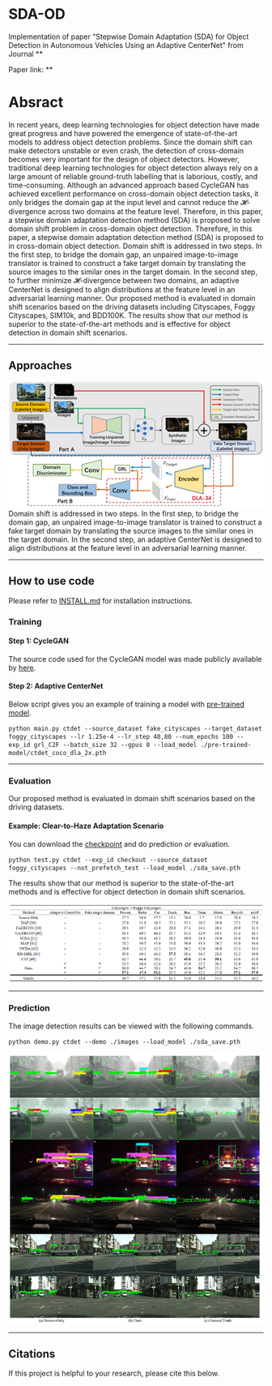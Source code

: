 # SDA-OD
Implementation of paper "Stepwise Domain Adaptation (SDA) for Object Detection in Autonomous Vehicles Using an Adaptive CenterNet" from Journal **

Paper link: **

# Absract
In recent years, deep learning technologies for object detection have made great progress and have powered the emergence of state-of-the-art models to address object detection problems. Since the domain shift can make detectors unstable or even crash, the detection of cross-domain becomes very important for the design of object detectors. However, traditional deep learning technologies for object detection always rely on a large amount of reliable ground-truth labelling that is laborious, costly, and time-consuming. Although an advanced approach based CycleGAN has achieved excellent performance on cross-domain object detection tasks, it only bridges the domain gap at the input level and cannot reduce the 𝓗-divergence across two domains at the feature level. Therefore, in this paper, a stepwise domain adaptation detection method (SDA) is proposed to solve domain shift problem in cross-domain object detection.  Therefore, in this paper, a stepwise domain adaptation detection method (SDA) is proposed to in cross-domain object detection. Domain shift is addressed in two steps. In the first step, to bridge the domain gap, an unpaired image-to-image translator is trained to construct a fake target domain by translating the source images to the similar ones in the target domain. In the second step, to further minimize 𝓗-divergence between two domains, an adaptive CenterNet is designed to align distributions at the feature level in an adversarial learning manner. Our proposed method is evaluated in domain shift scenarios based on the driving datasets including Cityscapes, Foggy Cityscapes, SIM10k, and BDD100K. The results show that our method is superior to the state-of-the-art methods and is effective for object detection in domain shift scenarios.

---
## Approaches
<div align=center><img src="img/framework.jpg"></div>
Domain shift is addressed in two steps. In the first step, to bridge the domain gap, an unpaired image-to-image translator is trained to construct a fake target domain by translating the source images to the similar ones in the target domain. In the second step, an adaptive CenterNet is designed to align distributions at the feature level in an adversarial learning manner.

---

## How to use code
Please refer to [INSTALL.md](https://github.com/xingyizhou/CenterNet/blob/master/readme/INSTALL.md) for installation instructions.

### Training
#### Step 1: CycleGAN
The source code used for the CycleGAN model was made publicly available by [here](https://github.com/aitorzip/PyTorch-CycleGAN).
#### Step 2: Adaptive CenterNet
Below script gives you an example of training a model with [pre-trained model](https://drive.google.com/file/d/1pl_-ael8wERdUREEnaIfqOV_VF2bEVRT/view).
```
python main.py ctdet --source_dataset fake_cityscapes --target_dataset foggy_cityscapes --lr 1.25e-4 --lr_step 40,80 --num_epochs 100 --exp_id grl_C2F --batch_size 32 --gpus 0 --load_model ./pre-trained-model/ctdet_coco_dla_2x.pth
```
---

### Evaluation
Our proposed method is evaluated in domain shift scenarios based on the driving datasets. 
#### Example: Clear-to-Haze Adaptation Scenario
You can download the [checkpoint](https://drive.google.com/file/d/1bbtUnB7vi5p3cpX2Mf0iz_ploj2Omxdv/view?usp=sharing) and do prediction or evaluation.
```
python test.py ctdet --exp_id checkout --source_dataset foggy_cityscapes --not_prefetch_test --load_model ./sda_save.pth
```
The results show that our method is superior to the state-of-the-art methods and is effective for object detection in domain shift scenarios.
<div align=center><img src="img/res.jpg"></div>

---
### Prediction
The image detection results can be viewed with the following commands.
```
python demo.py ctdet --demo ./images --load_model ./sda_save.pth
```
<div align=center><img src="img/detect.jpg"></div>

---
## Citations
If this project is helpful to your research, please cite this below.
```

```
